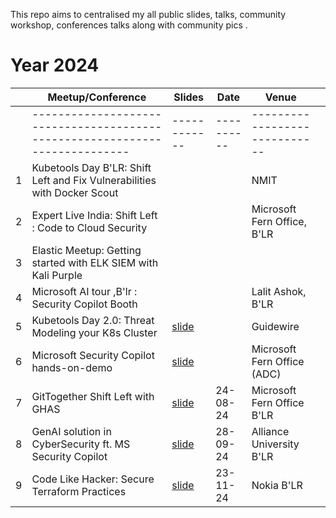 This repo aims to centralised my all public slides, talks, community workshop, conferences talks along with community pics .


# Year 2024

|   | **Meetup/Conference**                                                       | **Slides**                                                                                                                        | **Date**   | **Venue**                     |   |
|---|-----------------------------------------------------------------------------|-----------------------------------------------------------------------------------------------------------------------------------|------------|-------------------------------|---|
|   | --------------------------------------------------------------------------- | ------------                                                                                                                      | ---------- | ----------------------------- |   |
| 1 | Kubetools Day B'LR: Shift Left and Fix Vulnerabilities with Docker Scout    |                                                                                                                                   |            | NMIT                          |   |
| 2 | Expert Live India: Shift Left : Code to Cloud Security                      |                                                                                                                                   |            | Microsoft Fern Office, B'LR   |   |
| 3 | Elastic Meetup: Getting started with ELK SIEM with Kali Purple              |                                                                                                                                   |            |                               |   |
| 4 | Microsoft AI tour ,B'lr : Security Copilot  Booth                           |                                                                                                                                   |            | Lalit Ashok, B'LR             |   |
| 5 | Kubetools Day 2.0: Threat Modeling your K8s Cluster                         | [slide](https://github.com/sivolko/my-talk-slides/blob/main/slides/Threat%20Modelling%20_%20%20K8s%20Cluster%20Talk%20.pdf)       |            | Guidewire                     |   |
| 6 | Microsoft Security Copilot hands-on-demo                                    | [slide](https://github.com/sivolko/my-talk-slides/blob/main/slides/Copilot%20Safari%20-%20Bengaluru_Security_ADCMeetup.pdf)       |            | Microsoft Fern Office (ADC)   |   |
| 7 | GitTogether Shift Left with GHAS                                            | [slide](https://github.com/sivolko/my-talk-slides/blob/main/slides/GitTogether%20B'LR.pdf)                                        | 24-08-24   | Microsoft Fern Office B'LR    |   |
| 8 | GenAI solution in CyberSecurity  ft. MS Security Copilot                    | [slide](https://github.com/sivolko/my-talk-slides/blob/main/slides/GenAI%20%20as%20CyberSecurity%20Solution.pdf)                  | 28-09-24   | Alliance University  B'LR     |   |
| 9 | Code Like Hacker: Secure Terraform Practices                                | [slide](https://github.com/sivolko/my-talk-slides/blob/main/slides/Code%20Like%20Hacker%20_%20Secure%20Terraform%20Practices.pdf) | 23-11-24   | Nokia B'LR                    |   |
